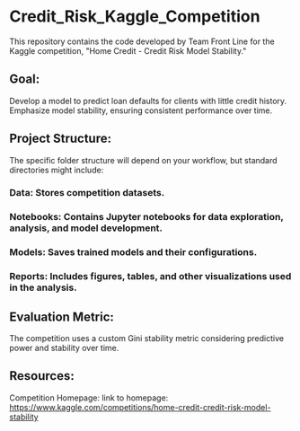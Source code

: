 # Credit_Risk_Kaggle_Competition

This repository contains the code developed by Team Front Line for the Kaggle competition, "Home Credit - Credit Risk Model Stability."
## Goal:
Develop a model to predict loan defaults for clients with little credit history.
Emphasize model stability, ensuring consistent performance over time.
## Project Structure:
The specific folder structure will depend on your workflow, but standard directories might include:
### Data: Stores competition datasets.
### Notebooks: Contains Jupyter notebooks for data exploration, analysis, and model development.
### Models: Saves trained models and their configurations.
### Reports: Includes figures, tables, and other visualizations used in the analysis.
## Evaluation Metric:
The competition uses a custom Gini stability metric considering predictive power and stability over time.
## Resources:
Competition Homepage: link to homepage: https://www.kaggle.com/competitions/home-credit-credit-risk-model-stability
